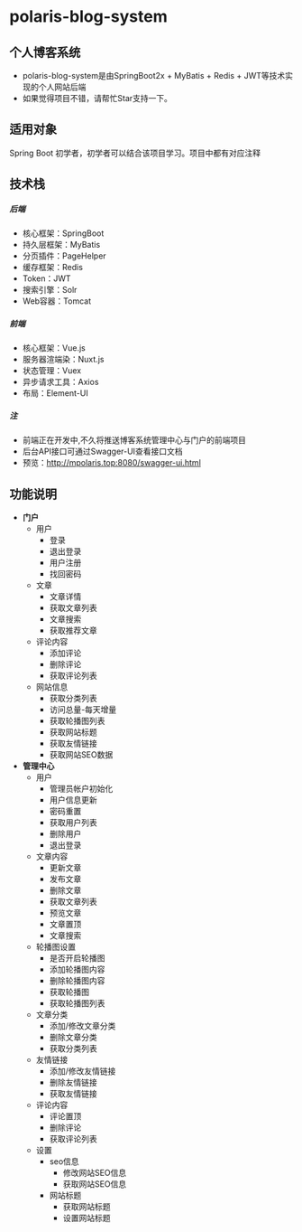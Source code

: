 # polaris-blog-system
## 个人博客系统
- polaris-blog-system是由SpringBoot2x + MyBatis + Redis + JWT等技术实现的个人网站后端
- 如果觉得项目不错，请帮忙Star支持一下。

## 适用对象
Spring Boot 初学者，初学者可以结合该项目学习。项目中都有对应注释

## 技术栈

##### 后端
- 核心框架：SpringBoot
- 持久层框架：MyBatis
- 分页插件：PageHelper
- 缓存框架：Redis
- Token：JWT
- 搜索引擎：Solr
- Web容器：Tomcat

##### 前端
- 核心框架：Vue.js
- 服务器渲端染：Nuxt.js
- 状态管理：Vuex
- 异步请求工具：Axios
- 布局：Element-UI

##### 注
- 前端正在开发中,不久将推送博客系统管理中心与门户的前端项目
- 后台API接口可通过Swagger-UI查看接口文档
- 预览：http://mpolaris.top:8080/swagger-ui.html

## 功能说明

- **门户**
  - 用户
    - 登录
    - 退出登录
    - 用户注册
    - 找回密码
  - 文章
    - 文章详情
    - 获取文章列表
    - 文章搜索
    - 获取推荐文章
  - 评论内容
    - 添加评论
    - 删除评论
    - 获取评论列表
  - 网站信息
    - 获取分类列表
    - 访问总量-每天增量
    - 获取轮播图列表
    - 获取网站标题
    - 获取友情链接
    - 获取网站SEO数据
- **管理中心**
  - 用户
    - 管理员帐户初始化
    - 用户信息更新
    - 密码重置
    - 获取用户列表
    - 删除用户
    - 退出登录
  - 文章内容
    - 更新文章
    - 发布文章
    - 删除文章
    - 获取文章列表
    - 预览文章
    - 文章置顶
    - 文章搜索
  - 轮播图设置
    - 是否开启轮播图
    - 添加轮播图内容
    - 删除轮播图内容
    - 获取轮播图
    - 获取轮播图列表
  - 文章分类
    - 添加/修改文章分类
    - 删除文章分类
    - 获取分类列表
  - 友情链接
    - 添加/修改友情链接
    - 删除友情链接
    - 获取友情链接
  - 评论内容
    - 评论置顶
    - 删除评论
    - 获取评论列表
  - 设置
    - seo信息
      - 修改网站SEO信息
      - 获取网站SEO信息
    - 网站标题
      - 获取网站标题
      - 设置网站标题

